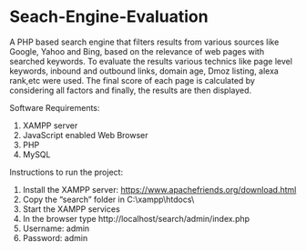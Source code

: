 # Seach-Engine-Evaluation
A PHP based search engine that filters results from various sources like Google, Yahoo and Bing, based on the relevance of web pages with searched keywords. To evaluate the results various technics like page level keywords, inbound and outbound links, domain age, Dmoz listing, alexa rank,etc were used. The final score of each page is calculated by considering all factors and finally, the results are then displayed.

Software Requirements:
1. XAMPP server
2. JavaScript enabled Web Browser
3. PHP
4. MySQL

Instructions to run the project:
1.	Install the XAMPP server: https://www.apachefriends.org/download.html
2.	Copy the “search” folder in C:\xampp\htdocs\
3.	Start the XAMPP services
4.	In the browser type http://localhost/search/admin/index.php
5.	Username: admin 
6.	Password: admin

